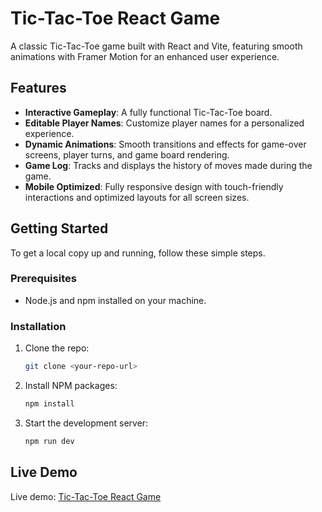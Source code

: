 # Tic-Tac-Toe React Game

A classic Tic-Tac-Toe game built with React and Vite, featuring smooth animations with Framer Motion for an enhanced user experience.

## Features

- **Interactive Gameplay**: A fully functional Tic-Tac-Toe board.
- **Editable Player Names**: Customize player names for a personalized experience.
- **Dynamic Animations**: Smooth transitions and effects for game-over screens, player turns, and game board rendering.
- **Game Log**: Tracks and displays the history of moves made during the game.
- **Mobile Optimized**: Fully responsive design with touch-friendly interactions and optimized layouts for all screen sizes.

## Getting Started

To get a local copy up and running, follow these simple steps.

### Prerequisites

- Node.js and npm installed on your machine.

### Installation

1. Clone the repo:
   ```sh
   git clone <your-repo-url>
   ```
2. Install NPM packages:
   ```sh
   npm install
   ```
3. Start the development server:
   ```sh
   npm run dev
   ```

## Live Demo

Live demo: [Tic-Tac-Toe React Game](https://qs3h.github.io/Tic-Tac-Toe-React-Game/)
